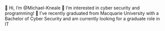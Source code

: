 👋 Hi, I’m @Michael-Kneale
👀 I’m interested in cyber security and programming!
🌱 I’ve recently graduated from Macquarie University with a Bachelor of Cyber Security and am currently looking for a graduate role in IT
